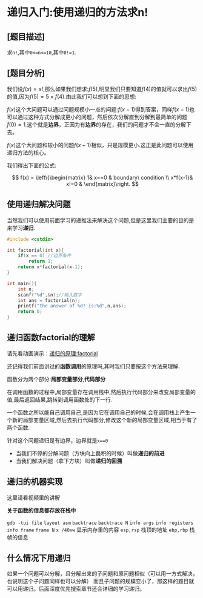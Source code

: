 # 递归入门:使用递归的方法求n!

## [题目描述]

求`n!`,其中`0<=n<=10`,其中`0!=1`.

## [题目分析]

我们设$f(x)=x!$,那么如果我们想求:$f(5)$,明显我们只要知道$f(4)$的值就可以求出$f(5)$的值,因为$f(5)=5 \times f(4)$.由此我们可以想到下面的思想:

$f(x)$这个大问题可以通过问题规模小一点的问题:$f(x-1)$得到答案，同样$f(x-1)$也可以通过这种方式分解成更小的问题，然后依次分解直到分解到最简单的问题$f(0)=1$.这个就是**边界**，正因为有**边界**的存在，我们的问题才不会一直的分解下去。

$f(x)$这个大问题和较小的问题$f(x-1)$相似，只是规模更小.这正是此问题可以使用递归方法的核心。


我们得出下面的公式:

$$
f(x) = \left\{\begin{matrix}
 1& x==0  & boundary\  condition \\ 
 x*f(x-1)& x!=0  & 
\end{matrix}\right.
$$

## 使用递归解决问题

当然我们可以使用前面学习的递推法来解决这个问题,但是这里我们主要的目的是来学习**递归**.


```c
#include <cstdio>

int factorial(int x){
    if(x == 0) //边界条件
        return 1;
    return x*factorial(x-1);
}

int main(){
    int n;
    scanf("%d",&n);//输入数字
    int ans = factorial(n);
    printf("the answer of %d! is:%d",n,ans);
    return 0;
}
```

## 递归函数factorial的理解

请先看动画演示：[递归的原理:factorial](https://dsa.slimeoj.online/#/factorial)

还记得我们前面讲过的**函数调用**的原理吗,其时我们只要按这个方法来理解.


函数分为两个部分:**局部变量部分**,**代码部分**

在调用函数的过程中,局部变量存在调用栈中,然后执行代码部分来改变局部变量的值,最后返回结果,跳转到调用函数处的下一行.

一个函数之所以能自己调用自己,是因为它在调用自己的时候,会在调用栈上产生一个新的局部变量区域,然后去执行代码部分,修改这个新的局部变量区域,相当于有了两个函数.

针对这个问题递归是有边界，边界就是`x==0`

 - 当我们不停的分解问题（方块向上磊积的时候）叫做**递归的前进**
 - 当我们解决问题（拿下方块）叫做**递归的回溯**

## 递归的机器实现

这里请看视频里的讲解

**关于函数的信息都存放在栈中**

`gdb -tui file`
`layout asm`
`backtrace`
`backtrace N`
`info args`
`info registers`
`info frame`
`frame N`
`x /40xw` 显示内存里的内容
`esp,rsp` 栈顶的地址
`ebp,rbp` 栈帧的信息

## 什么情况下用递归

如果一个问题可以分解，且分解出来的子问题和原问题相似（可以用一方式解决，也说明这个子问题同样也可以分解） 而且子问题的规模变小了，那这样的题目就可以用递归。后面深度优先搜索章节还会详细的学习递归。

